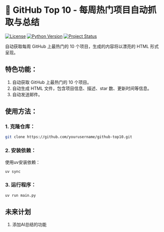 # 🚀 GitHub Top 10 - 每周热门项目自动抓取与总结

[![License](https://img.shields.io/badge/license-MIT-blue.svg)](https://opensource.org/licenses/MIT)
[![Python Version](https://img.shields.io/badge/python-3.x-yellow.svg)](https://www.python.org/)
[![Project Status](https://img.shields.io/badge/status-active-brightgreen.svg)](https://github.com/yourusername/github-top10)

自动获取每周 GitHub 上最热门的 10 个项目，生成的内容将以漂亮的 HTML 形式呈现。

## 特色功能：
1. 自动获取 GitHub 上最热门的 10 个项目。
2. 自动生成 HTML 文件，包含项目信息、描述、star 数、更新时间等信息。
3. 自动发送邮件。

## 使用方法：
### 1. 克隆仓库：
```bash
git clone https://github.com/yourusername/github-top10.git
```

### 2. 安装依赖：
使用uv安装依赖：
```bash
uv sync
```

### 3. 运行程序：
```bash
uv run main.py
```

## 未来计划
1. 添加AI总结的功能